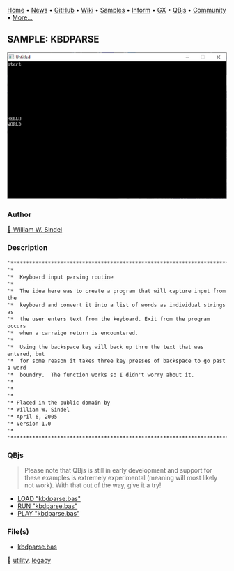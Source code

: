 [Home](https://qb64.com) • [News](../../news.md) • [GitHub](https://github.com/QB64Official/qb64) • [Wiki](https://github.com/QB64Official/qb64/wiki) • [Samples](../../samples.md) • [Inform](../../inform.md) • [GX](../../gx.md) • [QBjs](../../qbjs.md) • [Community](../../community.md) • [More...](../../more.md)

## SAMPLE: KBDPARSE

![screenshot.png](img/screenshot.png)

### Author

[🐝 William W. Sindel](../william-w.-sindel.md) 

### Description

```text
'***************************************************************************
'*
'*  Keyboard input parsing routine
'*
'*  The idea here was to create a program that will capture input from the
'*  keyboard and convert it into a list of words as individual strings as
'*  the user enters text from the keyboard. Exit from the program occurs
'*  when a carraige return is encountered.
'*
'*  Using the backspace key will back up thru the text that was entered, but
'*  for some reason it takes three key presses of backspace to go past a word
'*  boundry.  The function works so I didn't worry about it.
'* 
'* 
'* 
'* Placed in the public domain by
'* William W. Sindel
'* April 6, 2005
'* Version 1.0
'*
'***************************************************************************
```

### QBjs

> Please note that QBjs is still in early development and support for these examples is extremely experimental (meaning will most likely not work). With that out of the way, give it a try!

* [LOAD "kbdparse.bas"](https://v6p9d9t4.ssl.hwcdn.net/html/5963335/index.html?src=https://qb64.com/samples/kbdparse/src/kbdparse.bas)
* [RUN "kbdparse.bas"](https://v6p9d9t4.ssl.hwcdn.net/html/5963335/index.html?mode=auto&src=https://qb64.com/samples/kbdparse/src/kbdparse.bas)
* [PLAY "kbdparse.bas"](https://v6p9d9t4.ssl.hwcdn.net/html/5963335/index.html?mode=play&src=https://qb64.com/samples/kbdparse/src/kbdparse.bas)

### File(s)

* [kbdparse.bas](src/kbdparse.bas)

🔗 [utility](../utility.md), [legacy](../legacy.md)
